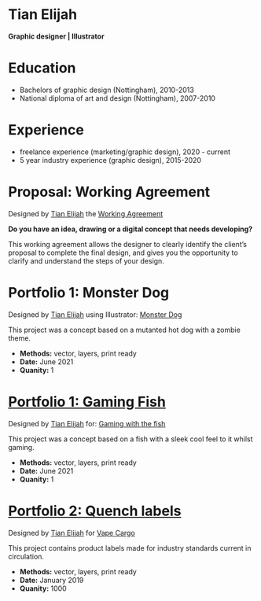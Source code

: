 # Tian Elijah
**Graphic designer | Illustrator**

# Education
* Bachelors of graphic design (Nottingham), 2010-2013  
* National diploma of art and design (Nottingham), 2007-2010  

# Experience
* freelance experience (marketing/graphic design), 2020 - current
* 5 year industry experience (graphic design), 2015-2020

# Proposal: Working Agreement 


Designed by <a href="http://linkedin.com/in/tian-elijah-26b65256">Tian Elijah</a> the <a href="https://postimg.cc/gallery/FR4K8Fx">Working Agreement</a>

**Do you have an idea, drawing or a digital concept that needs developing?**

 This working agreement allows the designer to clearly identify the client’s
 proposal to complete the final design, and gives you the opportunity to clarify and understand the steps of your design.


# Portfolio 1: Monster Dog


Designed by <a href="www.linkedin.com/in/tian-elijah-26b65256">Tian Elijah</a> using Illustrator: <a href="https://postimg.cc/gallery/yxnMcKf">Monster Dog</a>

This project was a concept based on a mutanted hot dog with a zombie theme.
* **Methods:** vector, layers, print ready
* **Date:** June 2021
* **Quanity:** 1


# [Portfolio 1: Gaming Fish](https://postimg.cc/2qz53HwK)


Designed by <a href="www.linkedin.com/in/tian-elijah-26b65256">Tian Elijah</a> for: <a href="https://twitter.com/TheFishyNorris">Gaming with the fish</a>

This project was a concept based on a fish with a sleek cool feel to it whilst gaming.
* **Methods:** vector, layers, print ready
* **Date:** June 2021
* **Quanity:** 1


# [Portfolio 2: Quench labels](https://postimg.cc/PCW4TcLv)


Designed by <a href="www.linkedin.com/in/tian-elijah-26b65256">Tian Elijah</a> for <a href="https://www.vapecargo.net/">Vape Cargo</a>

This project contains product labels made for industry standards current in circulation.
* **Methods:** vector, layers, print ready
* **Date:** January 2019
* **Quanity:** 1000 



